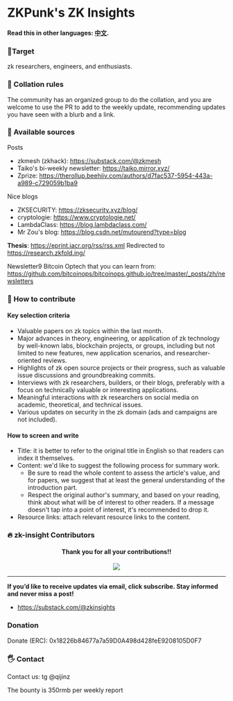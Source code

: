 # ZKPunk's ZK Insights

**Read this in other languages: [中文](README_zh.md).**


### 🚩Target
zk researchers, engineers, and enthusiasts.

### 📖 Collation rules
The community has an organized group to do the collation, and you are welcome to use the PR to add to the weekly update, recommending updates you have seen with a blurb and a link.

### 🔗 Available sources

Posts
- zkmesh (zkhack): https://substack.com/@zkmesh
- Taiko's bi-weekly newsletter: https://taiko.mirror.xyz/
- Zprize: https://therollup.beehiiv.com/authors/d7fac537-5954-443a-a989-c729059b1ba9

Nice blogs
- ZKSECURITY: https://zksecurity.xyz/blog/
- cryptologie: https://www.cryptologie.net/
- LambdaClass: https://blog.lambdaclass.com/
- Mr Zou's blog: https://blog.csdn.net/mutourend?type=blog

**Thesis**: https://eprint.iacr.org/rss/rss.xml Redirected to https://research.zkfold.ing/

Newsletter9 Bitcoin Optech that you can learn from: https://github.com/bitcoinops/bitcoinops.github.io/tree/master/_posts/zh/newsletters


### 🌱 How to contribute

#### Key selection criteria

- Valuable papers on zk topics within the last month.
- Major advances in theory, engineering, or application of zk technology by well-known labs, blockchain projects, or groups, including but not limited to new features, new application scenarios, and researcher-oriented reviews.
- Highlights of zk open source projects or their progress, such as valuable issue discussions and groundbreaking commits.
- Interviews with zk researchers, builders, or their blogs, preferably with a focus on technically valuable or interesting applications.
- Meaningful interactions with zk researchers on social media on academic, theoretical, and technical issues.
- Various updates on security in the zk domain (ads and campaigns are not included).

#### How to screen and write

- Title: it is better to refer to the original title in English so that readers can index it themselves.
- Content: we'd like to suggest the following process for summary work.
  - Be sure to read the whole content to assess the article's value, and for papers, we suggest that at least the general understanding of the introduction part.
  - Respect the original author's summary, and based on your reading, think about what will be of interest to other readers. If a message doesn't tap into a point of interest, it's recommended to drop it.
- Resource links: attach relevant resource links to the content.

### 🔥 zk-insight Contributors

<div align="center">
  <h4 align="center">
    Thank you for all your contributions!!
  </h4>
  <a href="https://github.com/Antalpha-Labs/zk-insights/graphs/contributors">
    <img src="https://contrib.rocks/image?repo=Antalpha-Labs/zk-insights" />
  </a>
</div>

--- 

**If you’d like to receive updates via email, click subscribe. Stay informed and never miss a post!**
- <https://substack.com/@zkinsights>

### Donation
Donate (ERC): 0x18226b84677a7a59D0A498d428feE9208105D0F7


### 🖐️ Contact

Contact us: tg @qijinz

The bounty is 350rmb per weekly report
